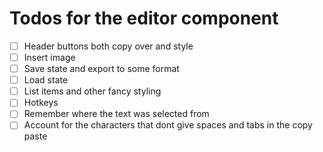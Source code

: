 
# Todos for the editor component

- [ ] Header buttons both copy over and style
- [ ] Insert image
- [ ] Save state and export to some format
- [ ] Load state
- [ ] List items and other fancy styling
- [ ] Hotkeys
- [ ] Remember where the text was selected from
- [ ] Account for the characters that dont give spaces and tabs in the copy paste